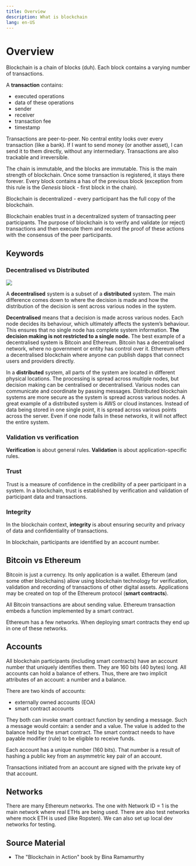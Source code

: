 ```yaml
---
title: Overview
description: What is blockchain
lang: en-US
---
```


# Overview

Blockchain is a chain of blocks (duh). Each block contains a varying number
of transactions.

A **transaction** contains:

- executed operations
- data of these operations
- sender
- receiver
- transaction fee
- timestamp

Transactions are peer-to-peer. No central entity looks over every transaction
(like a bank). If I want to send money (or another asset), I can send it to them
directly, without any intermediary. Transactions are also trackable and
irreversible.

The chain is immutable, and the blocks are immutable. This is the main strength
of blockchain. Once some transaction is registered, it stays there forever.
Every block contains a has of the previous block (exception from this rule
is the *Genesis* block - first block in the chain).

Blockchain is decentralized - every participant has the full copy of the
blockchain.

Blockchain enables trust in a decentralized system of transacting peer
participants. The purpose of blockchain is to verify and validate (or reject)
transactions and then execute them and record the proof of these actions with
the consensus of the peer participants.

## Keywords

### Decentralised vs Distributed

![](../../../assets/distributed-decentralized-cetralized.png)

A **decentralised** system is a subset of a **distributed** system. The main
difference comes down to where the decision is made and how the distribution of
the decision is sent across various nodes in the system.

**Decentralised** means that a decision is made across various nodes. Each node
decides its behaviour, which ultimately affects the system’s behaviour. This
ensures that no single node has complete system information. **The decision making
is not restricted to a single node.** The best example of a decentralised system
is Bitcoin and Ethereum. Bitcoin has a decentralised network, where no
government or entity has control over it. Ethereum offers a decentralised
blockchain where anyone can publish dapps that connect users and providers
directly.

In a **distributed** system, all parts of the system are located in different
physical locations. The processing is spread across multiple nodes, but decision
making can be centralised or decentralised. Various nodes can communicate and
coordinate by passing messages. Distributed blockchain systems are more secure
as the system is spread across various nodes. A great example of a distributed
system is AWS or cloud instances. Instead of data being stored in one single
point, it is spread across various points across the server. Even if one node
fails in these networks, it will not affect the entire system.

### Validation vs verification

**Verification** is about general rules.
**Validation** is about application-specific rules.

### Trust

Trust is a measure of confidence in the credibility of a peer participant in a
system. In a blockchain, trust is established by verification and validation of
participant data and transactions.

### Integrity

In the blockchain context, **integrity** is about ensuring security and privacy
of data and confidentiality of transactions.

In blockchain, participants are identified by an account number.

## Bitcoin vs Ethereum

Bitcoin is just a currency. Its only application is a wallet. Ethereum (and some
other blockchains) allow using blockchain technology for verification,
validation and recording of transactions of other digital assets. Applications
may be created on top of the Ethereum protocol (**smart contracts**).

All Bitcoin transactions are about sending value. Ethereum transaction embeds a
function implemented by a smart contract.

Ethereum has a few networks. When deploying smart contracts they end up in
one of these networks.

## Accounts

All blockchain participants (including smart contracts) have an account number
that uniquely identifies them. They are 160 bits (40 bytes) long. All accounts
can hold a balance of ethers. Thus, there are two implicit attributes of an
account: a number and a balance.
 
There are two kinds of accounts:

- externally owned accounts (EOA)
- smart contract accounts

They both can invoke smart contract function by sending a message. Such a message
would contain: a sender and a value. The value is added to the balance held
by the smart contract. The smart contract needs to have payable modifier (rule) to
be eligible to receive funds.

Each account has a unique number (160 bits). That number is a result of hashing a public
key from an asymmetric key pair of an account.

Transactions initiated from an account are signed with the private key of that
account.

## Networks

There are many Ethereum networks. The one with Network ID = 1 is the main
network where real ETHs are being used. There are also test networks where mock
ETH is used (like Ropsten). We can also set up local dev networks for testing.

## Source Material

- The "Blockchain in Action" book by Bina Ramamurthy
